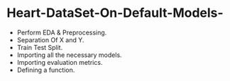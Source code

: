 # Heart-DataSet-On-Default-Models-
- Perform EDA & Preprocessing.
- Separation Of X and Y.
- Train Test Split.
- Importing all the necessary models.
- Importing evaluation metrics.
- Defining a function.

